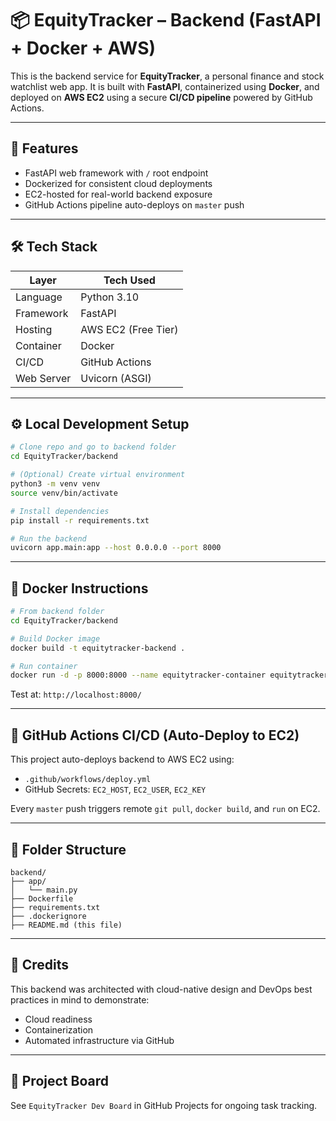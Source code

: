 # 📦 EquityTracker – Backend (FastAPI + Docker + AWS)

This is the backend service for **EquityTracker**, a personal finance and stock watchlist web app. It is built with **FastAPI**, containerized using **Docker**, and deployed on **AWS EC2** using a secure **CI/CD pipeline** powered by GitHub Actions.

---

## 🚀 Features

* FastAPI web framework with `/` root endpoint
* Dockerized for consistent cloud deployments
* EC2-hosted for real-world backend exposure
* GitHub Actions pipeline auto-deploys on `master` push

---

## 🛠 Tech Stack

| Layer      | Tech Used           |
| ---------- | ------------------- |
| Language   | Python 3.10         |
| Framework  | FastAPI             |
| Hosting    | AWS EC2 (Free Tier) |
| Container  | Docker              |
| CI/CD      | GitHub Actions      |
| Web Server | Uvicorn (ASGI)      |

---

## ⚙️ Local Development Setup

```bash
# Clone repo and go to backend folder
cd EquityTracker/backend

# (Optional) Create virtual environment
python3 -m venv venv
source venv/bin/activate

# Install dependencies
pip install -r requirements.txt

# Run the backend
uvicorn app.main:app --host 0.0.0.0 --port 8000
```

---

## 🐳 Docker Instructions

```bash
# From backend folder
cd EquityTracker/backend

# Build Docker image
docker build -t equitytracker-backend .

# Run container
docker run -d -p 8000:8000 --name equitytracker-container equitytracker-backend
```

Test at: `http://localhost:8000/`

---

## 🔐 GitHub Actions CI/CD (Auto-Deploy to EC2)

This project auto-deploys backend to AWS EC2 using:

* `.github/workflows/deploy.yml`
* GitHub Secrets: `EC2_HOST`, `EC2_USER`, `EC2_KEY`

Every `master` push triggers remote `git pull`, `docker build`, and `run` on EC2.

---

## 📁 Folder Structure

```
backend/
├── app/
│   └── main.py
├── Dockerfile
├── requirements.txt
├── .dockerignore
├── README.md (this file)
```

---

## 🧠 Credits

This backend was architected with cloud-native design and DevOps best practices in mind to demonstrate:

* Cloud readiness
* Containerization
* Automated infrastructure via GitHub

---

## 🔗 Project Board

See `EquityTracker Dev Board` in GitHub Projects for ongoing task tracking.
